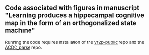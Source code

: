 ## Code associated with figures in manuscript "Learning produces a hippocampal cognitive map in the form of an orthogonalized state machine"

Running the code requires installation of the [vr2p-public](https://github.com/sprustonlab/vr2p-public) repo and the [ACDC_parse](https://github.com/sprustonlab/2ACDC_parse) repo. 
